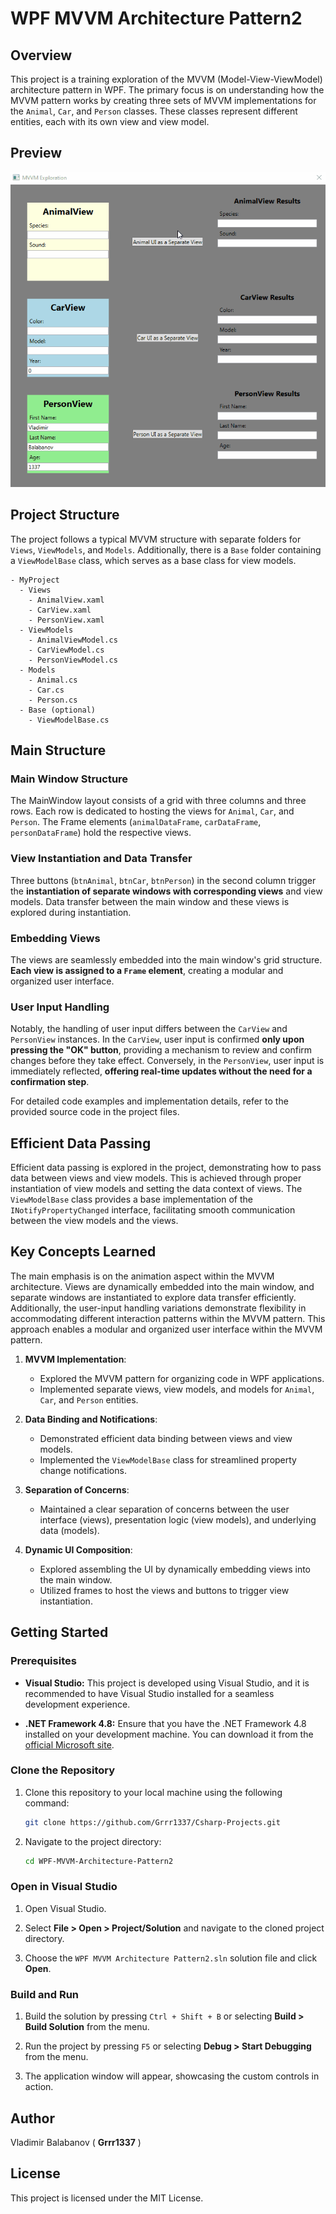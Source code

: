 # WPF MVVM Architecture Pattern2

## Overview

This project is a training exploration of the MVVM (Model-View-ViewModel) architecture pattern in WPF. The primary focus is on understanding how the MVVM pattern works by creating three sets of MVVM implementations for the `Animal`, `Car`, and `Person` classes. These classes represent different entities, each with its own view and view model.

## Preview
![WPF MVVM Demo2](WPF%20MVVM%20Demo2.gif)


## Project Structure

The project follows a typical MVVM structure with separate folders for `Views`, `ViewModels`, and `Models`. Additionally, there is a `Base` folder containing a `ViewModelBase` class, which serves as a base class for view models.

```plaintext
- MyProject
  - Views
    - AnimalView.xaml
    - CarView.xaml
    - PersonView.xaml
  - ViewModels
    - AnimalViewModel.cs
    - CarViewModel.cs
    - PersonViewModel.cs
  - Models
    - Animal.cs
    - Car.cs
    - Person.cs
  - Base (optional)
    - ViewModelBase.cs
```

## Main Structure

### Main Window Structure
The MainWindow layout consists of a grid with three columns and three rows. Each row is dedicated to hosting the views for `Animal`, `Car`, and `Person`. The Frame elements (`animalDataFrame`, `carDataFrame`, `personDataFrame`) hold the respective views.

### **View Instantiation** and Data Transfer
Three buttons (`btnAnimal`, `btnCar`, `btnPerson`) in the second column trigger the **instantiation of separate windows with corresponding views** and view models. Data transfer between the main window and these views is explored during instantiation.

### **Embedding Views**
The views are seamlessly embedded into the main window's grid structure. **Each view is assigned to a `Frame` element**, creating a modular and organized user interface.

### **User Input Handling**
Notably, the handling of user input differs between the `CarView` and `PersonView` instances. In the `CarView`, user input is confirmed **only upon pressing the "OK" button**, providing a mechanism to review and confirm changes before they take effect. Conversely, in the `PersonView`, user input is immediately reflected, **offering real-time updates without the need for a confirmation step**.

For detailed code examples and implementation details, refer to the provided source code in the project files.

## Efficient Data Passing
Efficient data passing is explored in the project, demonstrating how to pass data between views and view models. This is achieved through proper instantiation of view models and setting the data context of views. The `ViewModelBase` class provides a base implementation of the `INotifyPropertyChanged` interface, facilitating smooth communication between the view models and the views.

## Key Concepts Learned

The main emphasis is on the animation aspect within the MVVM architecture. Views are dynamically embedded into the main window, and separate windows are instantiated to explore data transfer efficiently. Additionally, the user-input handling variations demonstrate flexibility in accommodating different interaction patterns within the MVVM pattern. This approach enables a modular and organized user interface within the MVVM pattern. 

1. **MVVM Implementation**:
    - Explored the MVVM pattern for organizing code in WPF applications.
    - Implemented separate views, view models, and models for `Animal`, `Car`, and `Person` entities.

2. **Data Binding and Notifications**:
    - Demonstrated efficient data binding between views and view models.
    - Implemented the `ViewModelBase` class for streamlined property change notifications.

3. **Separation of Concerns**:
    - Maintained a clear separation of concerns between the user interface (views), presentation logic (view models), and underlying data (models).

4. **Dynamic UI Composition**:
    - Explored assembling the UI by dynamically embedding views into the main window.
    - Utilized frames to host the views and buttons to trigger view instantiation.


## Getting Started

### Prerequisites

- **Visual Studio:** This project is developed using Visual Studio, and it is recommended to have Visual Studio installed for a seamless development experience.
  
- **.NET Framework 4.8:** Ensure that you have the .NET Framework 4.8 installed on your development machine. You can download it from the [official Microsoft site](https://dotnet.microsoft.com/download/dotnet-framework/net48).

### Clone the Repository

1. Clone this repository to your local machine using the following command:

    ```bash
    git clone https://github.com/Grrr1337/Csharp-Projects.git
    ```

2. Navigate to the project directory:

    ```bash
    cd WPF-MVVM-Architecture-Pattern2
    ```

### Open in Visual Studio

1. Open Visual Studio.

2. Select **File > Open > Project/Solution** and navigate to the cloned project directory.

3. Choose the `WPF MVVM Architecture Pattern2.sln` solution file and click **Open**.

### Build and Run

1. Build the solution by pressing `Ctrl + Shift + B` or selecting **Build > Build Solution** from the menu.

2. Run the project by pressing `F5` or selecting **Debug > Start Debugging** from the menu.

3. The application window will appear, showcasing the custom controls in action.

## Author
Vladimir Balabanov ( **Grrr1337** )

## License
This project is licensed under the MIT License.



